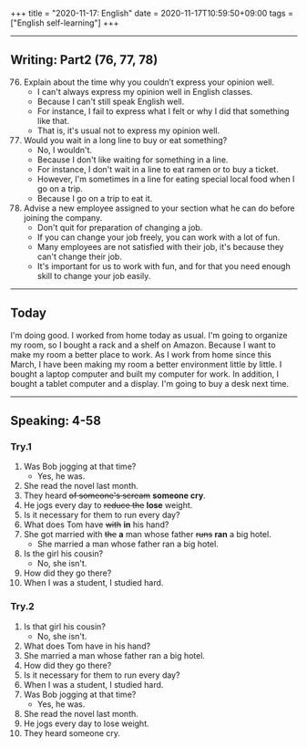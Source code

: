 +++
title =  "2020-11-17: English"
date = 2020-11-17T10:59:50+09:00
tags = ["English self-learning"]
+++

- - -
## Writing: Part2 (76, 77, 78)

76. Explain about the time why you couldn’t express your opinion well.
    - I can't always express my opinion well in English classes.
    - Because I can't still speak English well.
    - For instance, I fail to express what I felt or why I did that something like that.
    - That is, it's usual not to express my opinion well.
77. Would you wait in a long line to buy or eat something?
    - No, I wouldn't.
    - Because I don't like waiting for something in a line.
    - For instance, I don't wait in a line to eat ramen or to buy a ticket.
    - However, I'm sometimes in a line for eating special local food when I go on a trip.
    - Because I go on a trip to eat it.
78. Advise a new employee assigned to your section what he can do before joining the company.
    - Don't quit for preparation of changing a job.
    - If you can change your job freely, you can work with a lot of fun.
    - Many employees are not satisfied with their job, it's because they can't change their job.
    - It's important for us to work with fun, and for that you need enough skill to change your job easily.

- - -

## Today

I'm doing good.
I worked from home today as usual.
I'm going to organize my room, so I bought a rack and a shelf on Amazon.
Because I want to make my room a better place to work.
As I work from home since this March, I have been making my room a better environment little by little.
I bought a laptop computer and built my computer for work.
In addition, I bought a tablet computer and a display.
I'm going to buy a desk next time.

- - -

## Speaking: 4-58

### Try.1

1. Was Bob jogging at that time?
    - Yes, he was.
2. She read the novel last month.
3. They heard ~~of someone's scream~~ **someone cry**.
4. He jogs every day to ~~reduce the~~ **lose** weight.
5. Is it necessary for them to run every day?
6. What does Tom have ~~with~~ **in** his hand?
7. She got married with ~~the~~ **a** man whose father ~~runs~~ **ran** a big hotel.
    - She married a man whose father ran a big hotel.
8. Is the girl his cousin?
    - No, she isn't.
9. How did they go there?
10. When I was a student, I studied hard.

### Try.2

1. Is that girl his cousin?
    - No, she isn't.
2. What does Tom have in his hand?
3. She married a man whose father ran a big hotel.
4. How did they go there?
5. Is it necessary for them to run every day?
6. When I was a student, I studied hard.
7. Was Bob jogging at that time?
    - Yes, he was.
8. She read the novel last month.
9. He jogs every day to lose weight.
10. They heard someone cry.


